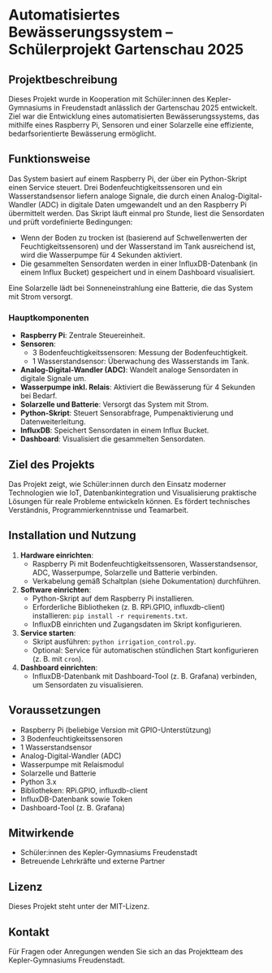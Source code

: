 # Automatisiertes Bewässerungssystem – Schülerprojekt Gartenschau 2025

## Projektbeschreibung
Dieses Projekt wurde in Kooperation mit Schüler:innen des Kepler-Gymnasiums in Freudenstadt anlässlich der Gartenschau 2025 entwickelt. Ziel war die Entwicklung eines automatisierten Bewässerungssystems, das mithilfe eines Raspberry Pi, Sensoren und einer Solarzelle eine effiziente, bedarfsorientierte Bewässerung ermöglicht.

## Funktionsweise
Das System basiert auf einem Raspberry Pi, der über ein Python-Skript einen Service steuert. Drei Bodenfeuchtigkeitssensoren und ein Wasserstandsensor liefern analoge Signale, die durch einen Analog-Digital-Wandler (ADC) in digitale Daten umgewandelt und an den Raspberry Pi übermittelt werden. Das Skript läuft einmal pro Stunde, liest die Sensordaten und prüft vordefinierte Bedingungen:
- Wenn der Boden zu trocken ist (basierend auf Schwellenwerten der Feuchtigkeitssensoren) und der Wasserstand im Tank ausreichend ist, wird die Wasserpumpe für 4 Sekunden aktiviert.
- Die gesammelten Sensordaten werden in einer InfluxDB-Datenbank (in einem Influx Bucket) gespeichert und in einem Dashboard visualisiert.

Eine Solarzelle lädt bei Sonneneinstrahlung eine Batterie, die das System mit Strom versorgt.

### Hauptkomponenten
- **Raspberry Pi**: Zentrale Steuereinheit.
- **Sensoren**:
  - 3 Bodenfeuchtigkeitssensoren: Messung der Bodenfeuchtigkeit.
  - 1 Wasserstandsensor: Überwachung des Wasserstands im Tank.
- **Analog-Digital-Wandler (ADC)**: Wandelt analoge Sensordaten in digitale Signale um.
- **Wasserpumpe inkl. Relais**: Aktiviert die Bewässerung für 4 Sekunden bei Bedarf.
- **Solarzelle und Batterie**: Versorgt das System mit Strom.
- **Python-Skript**: Steuert Sensorabfrage, Pumpenaktivierung und Datenweiterleitung.
- **InfluxDB**: Speichert Sensordaten in einem Influx Bucket.
- **Dashboard**: Visualisiert die gesammelten Sensordaten.

## Ziel des Projekts
Das Projekt zeigt, wie Schüler:innen durch den Einsatz moderner Technologien wie IoT, Datenbankintegration und Visualisierung praktische Lösungen für reale Probleme entwickeln können. Es fördert technisches Verständnis, Programmierkenntnisse und Teamarbeit.

## Installation und Nutzung
1. **Hardware einrichten**:
   - Raspberry Pi mit Bodenfeuchtigkeitssensoren, Wasserstandsensor, ADC, Wasserpumpe, Solarzelle und Batterie verbinden.
   - Verkabelung gemäß Schaltplan (siehe Dokumentation) durchführen.
2. **Software einrichten**:
   - Python-Skript auf dem Raspberry Pi installieren.
   - Erforderliche Bibliotheken (z. B. RPi.GPIO, influxdb-client) installieren: `pip install -r requirements.txt`.
   - InfluxDB einrichten und Zugangsdaten im Skript konfigurieren.
3. **Service starten**:
   - Skript ausführen: `python irrigation_control.py`.
   - Optional: Service für automatischen stündlichen Start konfigurieren (z. B. mit `cron`).
4. **Dashboard einrichten**:
   - InfluxDB-Datenbank mit Dashboard-Tool (z. B. Grafana) verbinden, um Sensordaten zu visualisieren.

## Voraussetzungen
- Raspberry Pi (beliebige Version mit GPIO-Unterstützung)
- 3 Bodenfeuchtigkeitssensoren
- 1 Wasserstandsensor
- Analog-Digital-Wandler (ADC)
- Wasserpumpe mit Relaismodul
- Solarzelle und Batterie
- Python 3.x
- Bibliotheken: RPi.GPIO, influxdb-client
- InfluxDB-Datenbank sowie Token
- Dashboard-Tool (z. B. Grafana)

## Mitwirkende
- Schüler:innen des Kepler-Gymnasiums Freudenstadt
- Betreuende Lehrkräfte und externe Partner

## Lizenz
Dieses Projekt steht unter der MIT-Lizenz.

## Kontakt
Für Fragen oder Anregungen wenden Sie sich an das Projektteam des Kepler-Gymnasiums Freudenstadt.




